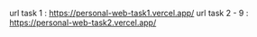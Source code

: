url task 1 : https://personal-web-task1.vercel.app/
url task 2 - 9 : https://personal-web-task2.vercel.app/
